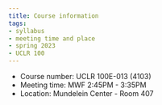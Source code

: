 ```yaml
---
title: Course information
tags:
- syllabus
- meeting time and place
- spring 2023
- UCLR 100
---
```

- Course number: UCLR 100E-013 (4103)
- Meeting time: MWF 2:45PM - 3:35PM
- Location: Mundelein Center - Room 407
